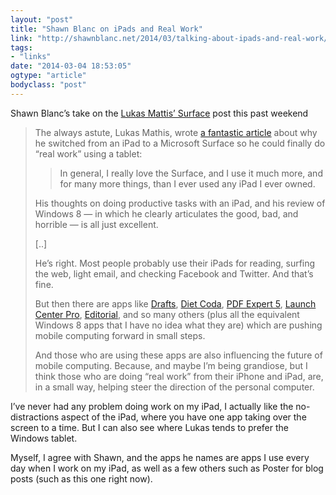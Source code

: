 ```yaml
---
layout: "post"
title: "Shawn Blanc on iPads and Real Work"
link: "http://shawnblanc.net/2014/03/talking-about-ipads-and-real-work/"
tags: 
- "links"
date: "2014-03-04 18:53:05"
ogtype: "article"
bodyclass: "post"
---
```


Shawn Blanc’s take on the [Lukas Mattis’ Surface](http://rogerstringer.com/2014/03/02/windows-8-and-the-microsoft-surface/ "Windows 8 and the Microsoft Surface") post this past weekend

> The always astute, Lukas Mathis, wrote [a fantastic article](http://ignorethecode.net/blog/2014/03/02/windows_8_surface/) about why he switched from an iPad to a Microsoft Surface so he could finally do “real work” using a tablet:
> 
> > In general, I really love the Surface, and I use it much more, and for many more things, than I ever used any iPad I ever owned.
> 
> His thoughts on doing productive tasks with an iPad, and his review of Windows 8 — in which he clearly articulates the good, bad, and horrible — is all just excellent.
> 
> [..]
> 
> He’s right. Most people probably use their iPads for reading, surfing the web, light email, and checking Facebook and Twitter. And that’s fine.
> 
> But then there are apps like [Drafts](https://itunes.apple.com/us/app/drafts-for-ipad-quickly-capture/id542797283?mt=8&at=11l7ja), [Diet Coda](https://itunes.apple.com/us/app/diet-coda/id500906297?mt=8&at=11l7ja), [PDF Expert 5](https://itunes.apple.com/us/app/pdf-expert-5-fill-forms-annotate/id743974925?mt=8&at=11l7ja), [Launch Center Pro](https://itunes.apple.com/us/app/launch-center-pro-for-ipad/id799664902?mt=8&at=11l7ja), [Editorial](https://itunes.apple.com/us/app/editorial/id673907758?mt=8&at=11l7ja), and so many others (plus all the equivalent Windows 8 apps that I have no idea what they are) which are pushing mobile computing forward in small steps.
> 
> And those who are using these apps are also influencing the future of mobile computing. Because, and maybe I’m being grandiose, but I think those who are doing “real work” from their iPhone and iPad, are, in a small way, helping steer the direction of the personal computer.

I’ve never had any problem doing work on my iPad, I actually like the no-distractions aspect of the iPad, where you have one app taking over the screen to a time. But I can also see where Lukas tends to prefer the Windows tablet.

Myself, I agree with Shawn, and the apps he names are apps I use every day when I work on my iPad, as well as a few others such as Poster for blog posts (such as this one right now).
